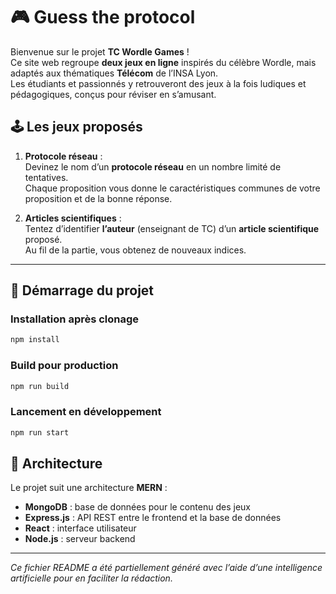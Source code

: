 # 🎮 Guess the protocol

Bienvenue sur le projet **TC Wordle Games** !  
Ce site web regroupe **deux jeux en ligne** inspirés du célèbre Wordle, mais adaptés aux thématiques **Télécom** de l’INSA Lyon.  
Les étudiants et passionnés y retrouveront des jeux à la fois ludiques et pédagogiques, conçus pour réviser en s’amusant.

## 🕹️ Les jeux proposés

1. **Protocole réseau** :  
   Devinez le nom d’un **protocole réseau** en un nombre limité de tentatives.  
   Chaque proposition vous donne le caractéristiques communes de votre proposition et de la bonne réponse.

2. **Articles scientifiques** :  
   Tentez d’identifier **l’auteur** (enseignant de TC) d’un **article scientifique** proposé.  
   Au fil de la partie, vous obtenez de nouveaux indices.

---

## 🚀 Démarrage du projet

### Installation après clonage

```bash
npm install
```

### Build pour production

```bash
npm run build
```

### Lancement en développement

```bash
npm run start
```

## 🧱 Architecture

Le projet suit une architecture **MERN** :

- **MongoDB** : base de données pour le contenu des jeux
- **Express.js** : API REST entre le frontend et la base de données
- **React** : interface utilisateur
- **Node.js** : serveur backend

---

*Ce fichier README a été partiellement généré avec l’aide d’une intelligence artificielle pour en faciliter la rédaction.*
